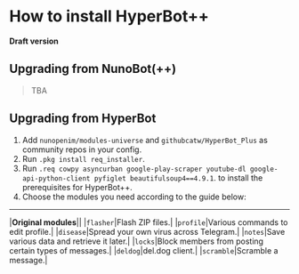 # How to install HyperBot++
**Draft version**
## Upgrading from NunoBot(++)
> TBA
## Upgrading from HyperBot
1. Add `nunopenim/modules-universe` and `githubcatw/HyperBot_Plus` as community repos in your config.
2. Run `.pkg install req_installer`.
3. Run `.req cowpy asyncurban google-play-scraper youtube-dl google-api-python-client pyfiglet beautifulsoup4==4.9.1`. to install the prerequisites for HyperBot++.
4. Choose the modules you need according to the guide below:
-----
|**Original modules**||
|`flasher`|Flash ZIP files.|
|`profile`|Various commands to edit profile.|
|`disease`|Spread your own virus across Telegram.|
|`notes`|Save various data and retrieve it later.|
|`locks`|Block members from posting certain types of messages.|
|`deldog`|del.dog client.|
|`scramble`|Scramble a message.|